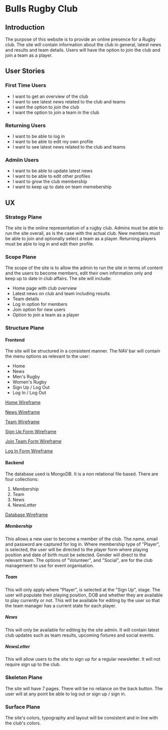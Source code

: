 # Bulls Rugby Club
## Introduction
The purpose of this website is to provide an online presence for a Rugby club.
The site will contain information about the club in general, latest news and 
results and team details. Users will have the option to join the club and 
join a team as a player. 

## User Stories

### First Time Users

+ I want to get an overview of the club
+ I want to see latest news related to the club and teams
+ I want the option to join the club
+ I want the option to join a team in the club

### Returning Users

+ I want to be able to log in
+ I want to be able to edit my own profile
+ I want to see latest news related to the club and teams

### Admiin Users

+ I want to be able to update latest news
+ I want to be able to edit other profiles
+ I want to grow the club membership
+ I want to keep up to date on team memebership

## UX

### Strategy Plane

The site is the online representation of a rugby club. Admins must be able to 
run the site overall, as is the case with the actual club. New members  must be 
able to join and optionally select a team as a player. Returning players must 
be able to log in and edit their profile. 

### Scope Plane

The scope of the site is to allow the admin to run the site in terms of content and
 the users to become members, edit their own information only and keep up to date
 in club affairs. 
 The site will include:
 + Home page with club overview
 + Latest news on club and team including results
 + Team details
 + Log in option for members
 + Join option for new users
 + Option to join a team as a player


### Structure Plane

#### Frontend

The site will be structured in a consistent manner. The NAV bar will contain 
the menu options as relevant to the user:
+ Home
+ News
+ Men's Rugby
+ Women's Rugby
+ Sign Up / Log Out
+ Log In / Log Out

[Home Wireframe](https://github.com/TomDillane/bulls_rugby_club/tree/master/readme_images/home.png)

[News Wireframe](https://github.com/TomDillane/bulls_rugby_club/tree/master/readme_images/news.png)

[Team Wireframe](https://github.com/TomDillane/bulls_rugby_club/tree/master/readme_images/team.png)

[Sign Up Form Wireframe](https://github.com/TomDillane/bulls_rugby_club/tree/master/readme_images/member_sign_form.png)

[Join Team Form Wireframe](https://github.com/TomDillane/bulls_rugby_club/tree/master/readme_images/team_join_form.png)

[Log In Form Wireframe](https://github.com/TomDillane/bulls_rugby_club/tree/master/readme_images/log_in.png)



#### Backend

The database used is MongoDB. It is a non relational file based.
There are four collections:

1. Membership
2. Team
3. News
4. NewsLetter


[Database Wireframe](https://github.com/TomDillane/bulls_rugby_club/tree/master/readme_images/database.png)


##### Membership

This allows a new user to become a member of the club. The name, email and password
are captured for log in.
Where membership type of "Player", is selected, the user will be 
directed to the player form where playing position and date of birth must be selected.
Gender will direct to the relevant team.
The options of "Volunteer", and "Social", are for the club management to use for event organisation.

##### Team

This will only apply where "Player", is selected at the "Sign Up", stage.
The user will populate their playing position, DOB and whether they are available to play currently or not.
This will be available for editing by the user so that the team manager has a current state for each player.


##### News

This will only be available for editing by the site admin. It will contain 
latest club updates such as team results, upcoming fixtures and social events.

##### NewsLetter

This will allow users to the site to sign up for a regular newsletter. It will not require sign up to the club.



### Skeleton Plane 

The site will have 7 pages. There will be no reliance on the back button. 
The user will at any point be able to log out or sign up / sign in.

### Surface Plane

The site's colors, typography and layout will be consistent and in line with the club's colors.



